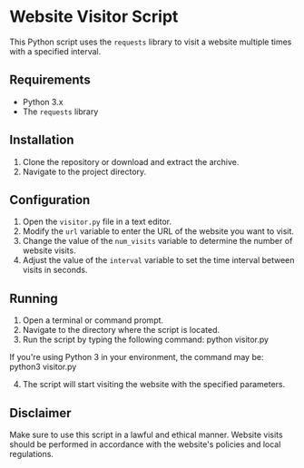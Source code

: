 
# Website Visitor Script

This Python script uses the `requests` library to visit a website multiple times with a specified interval.

## Requirements

- Python 3.x
- The `requests` library

## Installation

1. Clone the repository or download and extract the archive.
2. Navigate to the project directory.

## Configuration

1. Open the `visitor.py` file in a text editor.
2. Modify the `url` variable to enter the URL of the website you want to visit.
3. Change the value of the `num_visits` variable to determine the number of website visits.
4. Adjust the value of the `interval` variable to set the time interval between visits in seconds.

## Running

1. Open a terminal or command prompt.
2. Navigate to the directory where the script is located.
3. Run the script by typing the following command: python visitor.py

If you're using Python 3 in your environment, the command may be: python3 visitor.py


4. The script will start visiting the website with the specified parameters.

## Disclaimer

Make sure to use this script in a lawful and ethical manner. Website visits should be performed in accordance with the website's policies and local regulations.








